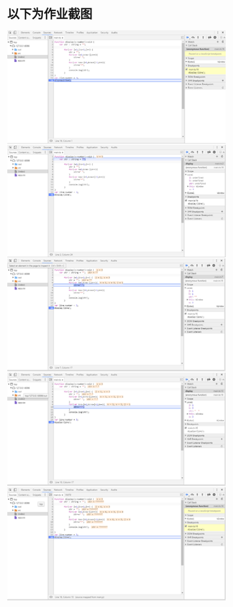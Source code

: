 # 以下为作业截图
![alt text](https://github.com/misakanyan/WebProject/blob/master/1.png)
</br>
![alt text](https://github.com/misakanyan/WebProject/blob/master/2.png)
</br>
![alt text](https://github.com/misakanyan/WebProject/blob/master/3.png)
</br>
![alt text](https://github.com/misakanyan/WebProject/blob/master/4.png)
</br>
![alt text](https://github.com/misakanyan/WebProject/blob/master/5.png)
</br>
